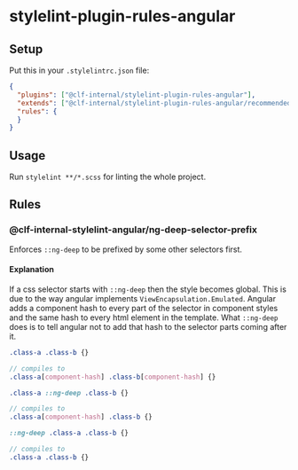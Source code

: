 # stylelint-plugin-rules-angular

## Setup

Put this in your `.stylelintrc.json` file:
```json
{
  "plugins": ["@clf-internal/stylelint-plugin-rules-angular"],
  "extends": ["@clf-internal/stylelint-plugin-rules-angular/recommended"],
  "rules": {
  }
}
```

## Usage

Run `stylelint **/*.scss` for linting the whole project.

## Rules

### @clf-internal-stylelint-angular/ng-deep-selector-prefix

Enforces `::ng-deep` to be prefixed by some other selectors first.

#### Explanation
If a css selector starts with `::ng-deep` then the style becomes global.
This is due to the way angular implements `ViewEncapsulation.Emulated`.
Angular adds a component hash to every part of the selector in component
styles and the same hash to every html element in the template.
What `::ng-deep` does is to tell angular not to add that hash to the selector
parts coming after it.
```scss
.class-a .class-b {}

// compiles to
.class-a[component-hash] .class-b[component-hash] {}
```

```scss
.class-a ::ng-deep .class-b {}

// compiles to
.class-a[component-hash] .class-b {}
```

```scss
::ng-deep .class-a .class-b {}

// compiles to
.class-a .class-b {}
```
